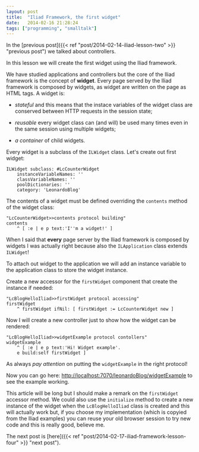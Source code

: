 ```yaml
---
layout: post
title:  "Iliad Framework, the first widget"
date:   2014-02-16 21:28:24
tags: ["programming", "smalltalk"]
---
```


In the [previous post]({{< ref "post/2014-02-14-iliad-lesson-two" >}} "previous post") we talked about controllers.

In this lesson we will create the first widget using the Iliad
framework.

<!--more-->

We have studied applications and controllers but the core of the Iliad
framework is the concept of **widget**. Every page served by the Iliad
framework is composed by widgets, as widget are written on the page as
HTML tags. A widget is:

- *stateful* and this means that the instace variables of the widget
  class are conserved between HTTP requests in the session state;

- *reusable* every widget class can (and will) be used many times even
  in the same session using multiple widgets;

- *a container* of child widgets.

Every widget is a subclass of the `ILWidget` class. Let's create out
first widget:

```smalltalk
ILWidget subclass: #LcCounterWidget
    instanceVariableNames: ''
    classVariableNames: ''
    poolDictionaries: ''
    category: 'LeonardoBlog'
```

The contents of a widget must be defined overriding the `contents`
method of the widget class:

```smalltalk
"LcCounterWidget>>contents protocol building"
contents
    ^ [ :e | e p text:'I''m a widget!' ]
```

When I said that **every** page server by the Iliad framework is
composed by widgets I was actually right because also the
`ILApplication` class extends `ILWidget`!

To attach out widget to the application we will add an instance
variable to the application class to store the widget instance.

Create a new accessor for the `firstWidget` component that create the
instance if needed:

```smalltalk
"LcBlogHelloIliad>>firstWidget protocol accessing"
firstWidget
    ^ firstWidget ifNil: [ firstWidget := LcCounterWidget new ]
```

Now I will create a new controller just to show how the widget can be
rendered:

```smalltalk
"LcBlogHelloIliad>>widgetExample protocol contollers"
widgetExample
    ^ [ :e | e p text:'Hi! Widget example'.
    e build:self firstWidget ]
```

As always *pay attention* on putting the `widgetExample` in the right
protocol!

Now you can go here:
[http://localhost:7070/leonardoBlog/widgetExample](http://localhost:7070/leonardoBlog/widgetExample)
to see the example working.

This article will be long but I should make a remark on the
`firstWidget` accessor method. We could also use the `initialize`
method to create a new instance of the widget when the
`LcBlogHelloIliad` class is created and this will actually work but,
if you choose my implementation (which is copyied from the Iliad
examples) you can reuse your old browser session to try new code and
this is really good, believe me.

The next post is [here]({{< ref "post/2014-02-17-iliad-framework-lesson-four" >}} "next post").
